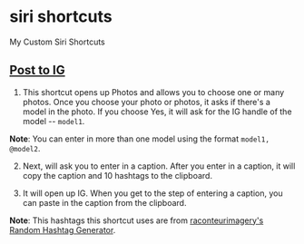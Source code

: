 # siri shortcuts
 My Custom Siri Shortcuts

## [Post to IG](https://www.icloud.com/shortcuts/8a0f2a6f25e94bb09cbdb4b32b9ff60e)

1. This shortcut opens up Photos and allows you to choose one or many photos. Once you choose your photo or photos, it asks if there's a model in the photo. If you choose Yes, it will ask for the IG handle of the model -- `model1`. 

**Note**: You can enter in more than one model using the format `model1, @model2`. 

2. Next, will ask you to enter in a caption. After you enter in a caption, it will copy the caption and 10 hashtags to the clipboard.

3. It will open up IG. When you get to the step of entering a caption, you can paste in the caption from the clipboard.

**Note**: This hashtags this shortcut uses are from [raconteurimagery's](https://www.instagram.com/raconteurimagery) [Random Hashtag Generator](https://drive.google.com/open?id=184YLibCKny33b6pi29yZHraiGw6p6LzXHEBtaQVf_Cw).
